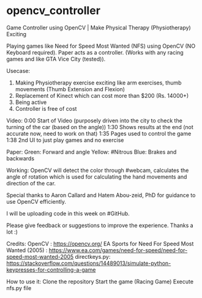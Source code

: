 # opencv_controller
Game Controller using OpenCV | Make Physical Therapy (Physiotherapy) Exciting 

Playing games like Need for Speed Most Wanted (NFS) using OpenCV (NO Keyboard required). Paper acts as a controller. (Works with any racing games and like GTA Vice City (tested)).

Usecase:
1)  Making Physiotherapy exercise exciting like arm exercises, thumb movements (Thumb Extension and Flexion)
2)  Replacement of Kinect which can cost more than $200 (Rs. 14000+)
2)  Being active
3)  Controller is free of cost 

Video:
0:00 Start of Video (purposely driven into the city to check the turning of the car (based on the angle))
1:30 Shows results at the end (not accurate now, need to work on that)
1:35 Pages used to control the game
1:38 2nd UI to just play games and no exercise

Paper:
Green: Forward and angle
Yellow: #Nitrous
Blue: Brakes and backwards

Working:
OpenCV will detect the color through #webcam, calculates the angle of rotation which is used for calculating the hand movements and direction of the car. 

Special thanks to Aaron Callard and Hatem Abou-zeid, PhD for guidance to use OpenCV efficiently. 

I will be uploading code in this week on #GitHub.

Please give feedback or suggestions to improve the experience. Thanks a lot :)

Credits:
OpenCV : https://opencv.org/
EA Sports for Need For Speed Most Wanted (2005) : https://www.ea.com/games/need-for-speed/need-for-speed-most-wanted-2005
directkeys.py: https://stackoverflow.com/questions/14489013/simulate-python-keypresses-for-controlling-a-game

How to use it:
Clone the repository
Start the game (Racing Game)
Execute nfs.py file


